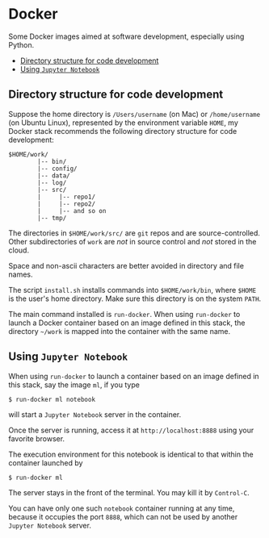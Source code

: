 # Docker

Some Docker images aimed at software development, especially using Python.

<!-- toc -->

* [Directory structure for code development](#directory-structure)
* [Using `Jupyter Notebook`](#jupyter-notebook)

<!-- end of toc -->


<a name="directory-structure"></a>
## Directory structure for code development

Suppose the home directory is `/Users/username` (on Mac) or `/home/username` (on Ubuntu Linux), represented by the environment variable `HOME`, my Docker stack recommends the following directory structure for code development:

```
$HOME/work/
        |-- bin/
        |-- config/
        |-- data/
        |-- log/
        |-- src/
        |     |-- repo1/
        |     |-- repo2/
        |     |-- and so on
        |-- tmp/
```

The directories in `$HOME/work/src/` are `git` repos and are source-controlled. 
Other subdirectories of `work` are *not* in source control and *not* stored in the cloud.

Space and non-ascii characters are better avoided in directory and file names.

The script `install.sh` installs commands into `$HOME/work/bin`, where `$HOME` is the user's home directory.
Make sure this directory is on the system `PATH`.

The main command installed is `run-docker`.
When using `run-docker` to launch a Docker container based on an image defined in this stack,
the directory `~/work` is mapped into the container with the same name.


<a name="jupyter-notebook"></a>
## Using `Jupyter Notebook`

When using `run-docker` to launch a container based on an image defined in this stack,
say the image `ml`, if you type

```
$ run-docker ml notebook
```

will start a `Jupyter Notebook` server in the container.

Once the server is running, access it at `http://localhost:8888` using your favorite browser.

The execution environment for this notebook is identical to that within the container launched by

```
$ run-docker ml
```

The server stays in the front of the terminal. You may kill it by `Control-C`.

You can have only one such `notebook` container running at any time, because it occupies the port `8888`, which can not be used by another `Jupyter Notebook` server.


